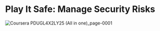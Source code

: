 # Play It Safe: Manage Security Risks

![Coursera PDUGL4X2LY25 (All in one)_page-0001](https://github.com/user-attachments/assets/e71d5c3e-82bf-45f4-9b4a-2acfe7c5f79d)

